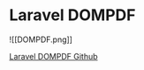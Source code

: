# Laravel DOMPDF
![[DOMPDF.png]]

[Laravel DOMPDF Github](https://github.com/barryvdh/laravel-dompdf)

